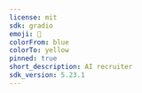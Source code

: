 ```yaml
---
license: mit
sdk: gradio
emoji: 🚀
colorFrom: blue
colorTo: yellow
pinned: true
short_description: AI recruiter
sdk_version: 5.23.1
---
```

